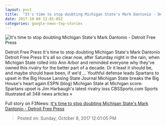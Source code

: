 ```yaml
---
layout: post
title:  "It's time to stop doubting Michigan State's Mark Dantonio - Detroit Free Press"
date: 2017-10-08 12:01:05Z
categories: google-news-top-stories
---
```


![It's time to stop doubting Michigan State's Mark Dantonio - Detroit Free Press](https://www.gannett-cdn.com/-mm-/3204323bdf8d8d6cdd95596c554a37217ad9d764/c=0-0-3000-1695&r=x803&c=1600x800/local/-/media/2017/10/07/DetroitFreeP/DetroitFreePress/636430101004185951-GTY-858771670.jpg)

Detroit Free Press It's time to stop doubting Michigan State's Mark Dantonio Detroit Free Press It's all so clear now, after Saturday night in the rain, when Michigan State rolled into Ann Arbor and reminded everyone why they've owned this rivalry for the better part of a decade. Or it least it should be, and maybe should have been, if we'd ... Youthful defense leads Spartans to upset in the Big House Lansing State Journal Michigan State breaks the Big House's heart again ESPN (blog) Michigan State at Michigan score: Spartans upset is Jim Harbaugh's latest rivalry loss CBSSports.com Sports Illustrated all 348 news articles »


Full story on F3News: [It's time to stop doubting Michigan State's Mark Dantonio - Detroit Free Press](http://www.f3nws.com/n/p2ZNvG)

> Posted on: Sunday, October 8, 2017 12:01:05 PM
